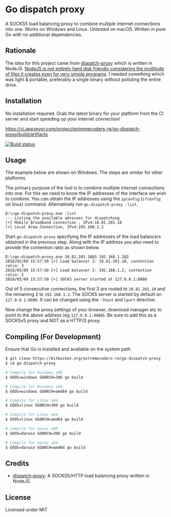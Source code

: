 # Go dispatch proxy

A SOCKS5 load balancing proxy to combine multiple internet connections into one. Works on Windows and Linux. Untested on macOS. Written in pure Go with no additional dependencies.

## Rationale

The idea for this project came from [dispatch-proxy](https://github.com/Morhaus/dispatch-proxy) which is written in NodeJS.
[NodeJS is not entirely hard disk friendly considering the multitude of files it creates even for very simple programs](https://medium.com/@jdan/i-peeked-into-my-node-modules-directory-and-you-wont-believe-what-happened-next-b89f63d21558). I needed something which was light & portable, preferably a single binary without polluting the entire drive.

## Installation

No installation required. Grab the latest binary for your platform from the CI server and start speeding up your internet connection!

https://ci.appveyor.com/project/extremecoders-re/go-dispatch-proxy/build/artifacts

[![Build status](https://ci.appveyor.com/api/projects/status/nll4hvpdjlfsp7mu?svg=true)](https://ci.appveyor.com/project/extremecoders-re/go-dispatch-proxy/build/artifacts)

## Usage

The example below are shown on Windows. The steps are similar for other platforms.

The primary purpose of the tool is to combine multiple internet connections into one. For this we need to know the IP addresses of the interface we wish to combine. You can obtain the IP addresses using the `ipconfig` (`ifconfig` on linux) command. Alternatively run `go-dispatch-proxy -list`.

```
D:\>go-dispatch-proxy.exe -list
--- Listing the available adresses for dispatching
[+] Mobile Broadband Connection , IPv4:10.81.201.18
[+] Local Area Connection, IPv4:192.168.1.2
```

Start `go-dispatch-proxy` specifying the IP addresses of the load balancers obtained in the previous step. Along with the IP address you also need to provide the contention ratio as shown below.

```
D:\>go-dispatch-proxy.exe 10.81.201.18@3 192.168.1.2@2
2018/05/09 15:57:50 [+] Load balancer 1: 10.81.201.18, contention ratio: 3
2018/05/09 15:57:50 [+] Load balancer 2: 192.168.1.2, contention ratio: 2
2018/05/09 15:57:50 [+] SOCKS server started at 127.0.0.1:8080
```

Out of 5 consecutive connections, the first 3 are routed to `10.81.201.18` and the remaining 2 to `192.168.1.2`. The SOCKS server is started by default on `127.0.0.1:8080`. It can be changed using the `-lhost` and `lport` directive.

Now change the proxy settings of your browser, download manager etc to point to the above address (eg `127.0.0.1:8080`). Be sure to add this as a SOCKSv5 proxy and NOT as a HTTP/S proxy.

## Compiling (For Development)

Ensure that Go is installed and available on the system path.

```sh
$ git clone https://bitbucket.org/extremecoders-re/go-dispatch-proxy
$ cd go-dispatch-proxy

# Compile for Windows x86
$ GOOS=windows GOARCH=386 go build

# Compile for Windows x64
$ GOOS=windows GOARCH=amd64 go build

# Compile for Linux x86
$ GOOS=linux GOARCH=386 go build

# Compile for Linux x64
$ GOOS=linux GOARCH=amd64 go build

# Compile for macos x86
$ GOOS=darwin GOARCH=386 go build

# Compile for macos x64
$ GOOS=darwin GOARCH=amd64 go build
```

## Credits

- [dispatch-proxy](https://github.com/Morhaus/dispatch-proxy): A SOCKS5/HTTP load balancing proxy written in NodeJS.

## License

Licensed under MIT